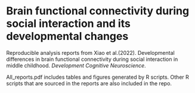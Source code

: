 # Brain functional connectivity during social interaction and its developmental changes
Reproducible analysis reports from Xiao et al.(2022). Developmental differences in brain functional connectivity during social interaction
in middle childhood. _Development Cognitive Neuroscience_. 

All_reports.pdf includes tables and figures generated by R scripts. Other R scripts that are sourced in the reports are also included in the repo.
